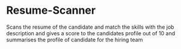 # Resume-Scanner
Scans the resume of the candidate and match the skills with the job description and gives a score to the candidates profile out of 10 and summarises the profile of candidate for the hiring team
